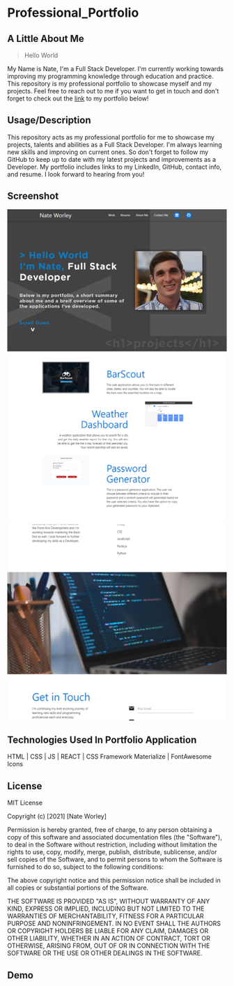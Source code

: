 # Professional_Portfolio

## A Little About Me
> Hello World

My Name is Nate, I'm a Full Stack Developer. I'm currently working towards improving my programming knowledge through education and practice. This repository is my professional portfolio to showcase myself and my projects. Feel free to reach out to me if you want to get in touch and don't forget to check out the <a href="#link">link</a> to my portfolio below!

## Usage/Description
This repository acts as my professional portfolio for me to showcase my projects, talents and abilities as a Full Stack Developer. I'm always learning new skills and improving on current ones. So don't forget to follow my GitHub to keep up to date with my latest projects and improvements as a Developer. My portfolio includes links to my LinkedIn, GitHub, contact info, and resume. I look forward to hearing from you!

## Screenshot
<img src='./src/images/portfolio_screenshot_1.png' alt='Portfolio Screenshot 1'>
<img src='./src/images/portfolio_screenshot_2.png' alt='Portfolio Screenshot 2'>
<img src='./src/images/portfolio_screenshot_3.png' alt='Portfolio Screenshot 3'>

## Technologies Used In Portfolio Application 
HTML | CSS | JS | REACT | CSS Framework Materialize | FontAwesome Icons

## License
MIT License

Copyright (c) [2021] [Nate Worley]

Permission is hereby granted, free of charge, to any person obtaining a copy of this software and associated documentation files (the "Software"), to deal in the Software without restriction, including without limitation the rights to use, copy, modify, merge, publish, distribute, sublicense, and/or sell copies of the Software, and to permit persons to whom the Software is furnished to do so, subject to the following conditions:

The above copyright notice and this permission notice shall be included in all copies or substantial portions of the Software.

THE SOFTWARE IS PROVIDED "AS IS", WITHOUT WARRANTY OF ANY KIND, EXPRESS OR IMPLIED, INCLUDING BUT NOT LIMITED TO THE WARRANTIES OF MERCHANTABILITY, FITNESS FOR A PARTICULAR PURPOSE AND NONINFRINGEMENT. IN NO EVENT SHALL THE AUTHORS OR COPYRIGHT HOLDERS BE LIABLE FOR ANY CLAIM, DAMAGES OR OTHER LIABILITY, WHETHER IN AN ACTION OF CONTRACT, TORT OR OTHERWISE, ARISING FROM, OUT OF OR IN CONNECTION WITH THE SOFTWARE OR THE USE OR OTHER DEALINGS IN THE SOFTWARE.

## Demo


